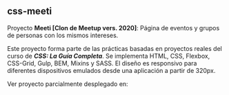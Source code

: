## css-meeti

Proyecto **Meeti [Clon de Meetup vers. 2020]**: Página de eventos y grupos de personas con los mismos intereses.

Este proyecto forma parte de las prácticas basadas en proyectos reales del curso de **_CSS: La Guía Completa_**. Se implementa HTML, CSS, Flexbox, CSS-Grid, Gulp, BEM, Mixins y SASS. El diseño es responsivo para diferentes dispositivos emulados desde una aplicación a partir de 320px.

Ver proyecto parcialmente desplegado en: 